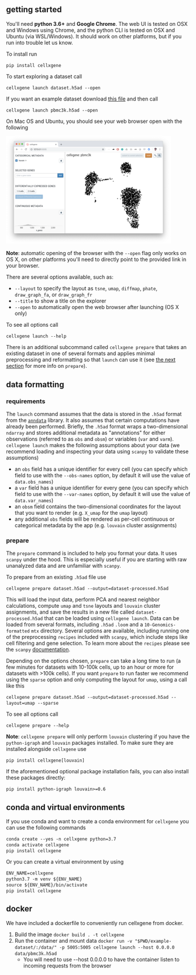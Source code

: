 ## getting started

You'll need **python 3.6+** and **Google Chrome**.
The web UI is tested on OSX and Windows using Chrome, and the python CLI is tested on OSX and Ubuntu (via WSL/Windows). It should work on other platforms, but if you run into trouble let us know.

To install run

```
pip install cellxgene
```

To start exploring a dataset call

```
cellxgene launch dataset.h5ad --open
```

If you want an example dataset download [this file](https://github.com/chanzuckerberg/cellxgene/raw/master/example-dataset/pbmc3k.h5ad) and then call

```
cellxgene launch pbmc3k.h5ad --open
```

On Mac OS and Ubuntu, you should see your web browser open with the following

<img width="450" src="https://raw.githubusercontent.com/chanzuckerberg/cellxgene/master/docs/cellxgene-opening-screenshot.png" pad="50px">

**Note**: automatic opening of the browser with the `--open` flag only works on OS X, on other platforms you'll need to directly point to the provided link in your browser.

There are several options available, such as:

- `--layout` to specify the layout as `tsne`, `umap`, `diffmap`, `phate`, `draw_graph_fa`, or `draw_graph_fr`
- `--title` to show a title on the explorer
- `--open` to automatically open the web browser after launching (OS X only)

To see all options call

```
cellxgene launch --help
```

There is an additional subcommand called `cellxgene prepare` that takes an existing dataset in one of several formats and applies minimal preprocessing and reformatting so that `launch` can use it (see [the next section](##data-formatting) for more info on `prepare`).

## data formatting

### requirements

The `launch` command assumes that the data is stored in the `.h5ad` format from the [`anndata`](https://anndata.readthedocs.io/en/latest/index.html) library. It also assumes that certain computations have already been performed. Briefly, the `.h5ad` format wraps a two-dimensional `ndarray` and stores additional metadata as "annotations" for either observations (referred to as `obs` and `obsm`) or variables (`var` and `varm`). `cellxgene launch` makes the following assumptions about your data (we recommend loading and inspecting your data using `scanpy` to validate these assumptions)

- an `obs` field has a unique identifier for every cell (you can specify which field to use with the `--obs-names` option, by default it will use the value of `data.obs_names`)
- a `var` field has a unique identifier for every gene (you can specify which field to use with the `--var-names` option, by default it will use the value of `data.var_names`)
- an `obsm` field contains the two-dimensional coordinates for the layout that you want to render (e.g. `X_umap` for the `umap` layout)
- any additional `obs` fields will be rendered as per-cell continuous or categorical metadata by the app (e.g. `louvain` cluster assignments)

### prepare

The `prepare` command is included to help you format your data. It uses `scanpy` under the hood. This is especially useful if you are starting with raw unanalyzed data and are unfamiliar with `scanpy`.

To prepare from an existing `.h5ad` file use

```
cellxgene prepare dataset.h5ad --output=dataset-processed.h5ad
```

This will load the input data, perform PCA and nearest neighbor calculations, compute `umap` and `tsne` layouts and `louvain` cluster assignments, and save the results in a new file called `dataset-processed.h5ad` that can be loaded using `cellxgene launch`. Data can be loaded from several formats, including `.h5ad` `.loom` and a `10-Genomics-formatted` `mtx` directory. Several options are available, including running one of the preprocessing `recipes` included with `scanpy`, which include steps like cell filtering and gene selection. To learn more about the `recipes` please see the `scanpy` [documentation](https://scanpy.readthedocs.io/en/latest/api/index.html#recipes).

Depending on the options chosen, `prepare` can take a long time to run (a few minutes for datasets with 10-100k cells, up to an hour or more for datasets with >100k cells). If you want `prepare` to run faster we recommend using the `sparse` option and only computing the layout for `umap`, using a call like this

```
cellxgene prepare dataset.h5ad --output=dataset-processed.h5ad --layout=umap --sparse
```

To see all options call

```
cellxgene prepare --help
```

**Note**: `cellxgene prepare` will only perform `louvain` clustering if you have the `python-igraph` and `louvain` packages installed. To make sure they are installed alongside `cellxgene` use

```
pip install cellxgene[louvain]
```

If the aforementioned optional package installation fails, you can also install these packages directly:

```
pip install python-igraph louvain>=0.6
```

## conda and virtual environments

If you use conda and want to create a conda environment for `cellxgene` you can use the following commands

```
conda create --yes -n cellxgene python=3.7
conda activate cellxgene
pip install cellxgene
```

Or you can create a virtual environment by using

```
ENV_NAME=cellxgene
python3.7 -m venv ${ENV_NAME}
source ${ENV_NAME}/bin/activate
pip install cellxgene
```

## docker

We have included a dockerfile to conveniently run cellxgene from docker.

1. Build the image `docker build . -t cellxgene`
2. Run the container and mount data `docker run -v "$PWD/example-dataset/:/data/" -p 5005:5005 cellxgene launch --host 0.0.0.0 data/pbmc3k.h5ad`
   - You will need to use --host 0.0.0.0 to have the container listen to incoming requests from the browser
